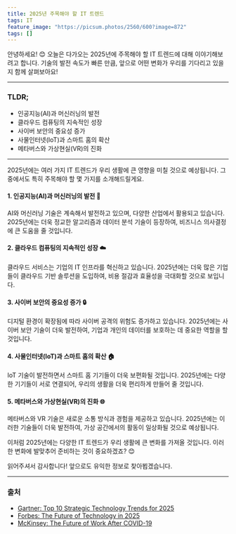 ```yaml
---
title: 2025년 주목해야 할 IT 트렌드
tags: IT
feature_image: "https://picsum.photos/2560/600?image=872"
tags: []
---
```


안녕하세요! 😊 오늘은 다가오는 2025년에 주목해야 할 IT 트렌드에 대해 이야기해보려고 합니다. 기술의 발전 속도가 빠른 만큼, 앞으로 어떤 변화가 우리를 기다리고 있을지 함께 살펴보아요!

---

### TLDR;
- 인공지능(AI)과 머신러닝의 발전
- 클라우드 컴퓨팅의 지속적인 성장
- 사이버 보안의 중요성 증가
- 사물인터넷(IoT)과 스마트 홈의 확산
- 메타버스와 가상현실(VR)의 진화

---

2025년에는 여러 가지 IT 트렌드가 우리 생활에 큰 영향을 미칠 것으로 예상됩니다. 그 중에서도 특히 주목해야 할 몇 가지를 소개해드릴게요.

#### 1. 인공지능(AI)과 머신러닝의 발전 🤖
AI와 머신러닝 기술은 계속해서 발전하고 있으며, 다양한 산업에서 활용되고 있습니다. 2025년에는 더욱 정교한 알고리즘과 데이터 분석 기술이 등장하여, 비즈니스 의사결정에 큰 도움을 줄 것입니다.

#### 2. 클라우드 컴퓨팅의 지속적인 성장 ☁️
클라우드 서비스는 기업의 IT 인프라를 혁신하고 있습니다. 2025년에는 더욱 많은 기업들이 클라우드 기반 솔루션을 도입하여, 비용 절감과 효율성을 극대화할 것으로 보입니다.

#### 3. 사이버 보안의 중요성 증가 🔒
디지털 환경이 확장됨에 따라 사이버 공격의 위험도 증가하고 있습니다. 2025년에는 사이버 보안 기술이 더욱 발전하여, 기업과 개인의 데이터를 보호하는 데 중요한 역할을 할 것입니다.

#### 4. 사물인터넷(IoT)과 스마트 홈의 확산 🏠
IoT 기술이 발전하면서 스마트 홈 기기들이 더욱 보편화될 것입니다. 2025년에는 다양한 기기들이 서로 연결되어, 우리의 생활을 더욱 편리하게 만들어 줄 것입니다.

#### 5. 메타버스와 가상현실(VR)의 진화 🌐
메타버스와 VR 기술은 새로운 소통 방식과 경험을 제공하고 있습니다. 2025년에는 이러한 기술들이 더욱 발전하여, 가상 공간에서의 활동이 일상화될 것으로 예상됩니다.

이처럼 2025년에는 다양한 IT 트렌드가 우리 생활에 큰 변화를 가져올 것입니다. 이러한 변화에 발맞추어 준비하는 것이 중요하겠죠? 😊

읽어주셔서 감사합니다! 앞으로도 유익한 정보로 찾아뵙겠습니다.

---

### 출처
- [Gartner: Top 10 Strategic Technology Trends for 2025](https://www.gartner.com/en/newsroom/press-releases/2022-10-18-gartner-says-three-emerging-technology-trends-will-shape-the-future-of-work-in-2025)
- [Forbes: The Future of Technology in 2025](https://www.forbes.com/sites/bernardmarr/2021/12/06/the-future-of-technology-in-2025/?sh=4b1c1e1e7c3e)
- [McKinsey: The Future of Work After COVID-19](https://www.mckinsey.com/featured-insights/future-of-work/the-future-of-work-after-covid-19)